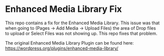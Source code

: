 # Enhanced Media Library Fix
  This repo contains a fix for the Enhanced Media Library. This issue was that when
  going to (Pages -> Add Media -> Upload Files) the area of Drop files to upload or Select
  Files was not showing up. This repo fixes that problem.

The original Enhanced Media Library Plugin can be found here: <ins>https://wordpress.org/plugins/enhanced-media-library/</ins>
